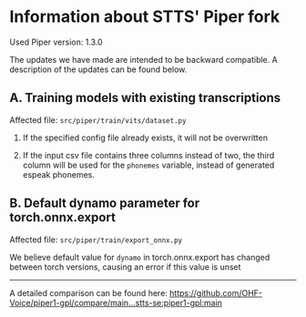 # Information about STTS' Piper fork

Used Piper version: 1.3.0

The updates we have made are intended to be backward compatible. A description of the updates can be found below.

## A. Training models with existing transcriptions

Affected file: `src/piper/train/vits/dataset.py`

1. If the specified config file already exists, it will not be overwritten

2. If the input csv file contains three columns instead of two, the third column will be used for the `phonemes` variable, instead of generated espeak phonemes.


## B. Default dynamo parameter for torch.onnx.export

Affected file: `src/piper/train/export_onnx.py`

We believe default value for `dynamo` in torch.onnx.export has changed between torch versions, causing an error if this value is unset

---

A detailed comparison can be found here: https://github.com/OHF-Voice/piper1-gpl/compare/main...stts-se:piper1-gpl:main
